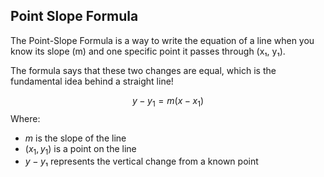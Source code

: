 ## Point Slope Formula
The Point-Slope Formula is a way to write the equation of a line when you know its slope (m) and one specific point it passes through (x₁, y₁). 

The formula says that these two changes are equal, which is the fundamental idea behind a straight line!

$$y - y_1 = m(x - x_1)$$ 
Where:
* $m$ is the slope of the line
* $(x_1, y_1)$ is a point on the line
* $y - y₁$ represents the vertical change from a known point